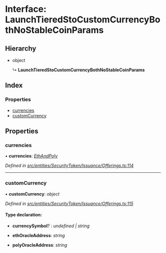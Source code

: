 # Interface: LaunchTieredStoCustomCurrencyBothNoStableCoinParams

## Hierarchy

- object

  ↳ **LaunchTieredStoCustomCurrencyBothNoStableCoinParams**

## Index

### Properties

- [currencies](_entities_securitytoken_issuance_offerings_.launchtieredstocustomcurrencybothnostablecoinparams.md#currencies)
- [customCurrency](_entities_securitytoken_issuance_offerings_.launchtieredstocustomcurrencybothnostablecoinparams.md#customcurrency)

## Properties

### currencies

• **currencies**: _[EthAndPoly](../modules/_entities_securitytoken_issuance_offerings_.md#ethandpoly)_

_Defined in [src/entities/SecurityToken/Issuance/Offerings.ts:114](https://github.com/PolymathNetwork/polymath-sdk/blob/d34930f/src/entities/SecurityToken/Issuance/Offerings.ts#L114)_

---

### customCurrency

• **customCurrency**: _object_

_Defined in [src/entities/SecurityToken/Issuance/Offerings.ts:115](https://github.com/PolymathNetwork/polymath-sdk/blob/d34930f/src/entities/SecurityToken/Issuance/Offerings.ts#L115)_

#### Type declaration:

- **currencySymbol**? : _undefined | string_

- **ethOracleAddress**: _string_

- **polyOracleAddress**: _string_
